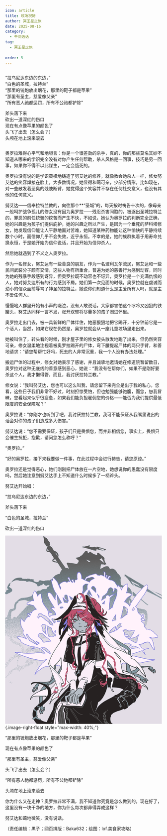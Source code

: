 ```yaml
---
icon: article
title: 坟场祝祷
author: 冥王星之旅
date: 2025-08-16
category:
  - 午间逸话
tag:
  - 冥王星之旅

order: 5
---
```


<div style="overflow: auto">
  <p class="textkai text-left-float">
    “拉乌尼达东边的东边，”
    <br />
    “白色的圣城，拉特兰”
    <br />
    “那里的铳炮放出烟花，那里的靶子都是苹果”
    <br />
    “那里有圣主，慈爱像父亲”
    <br />
    “所有恶人祂都惩罚，所有不公祂都铲除”
  </p>

  <p class="textkai text-right-float">
    斧头落下来
    <br />
    砍出一道深红的伤口
    <br />
    现在有点像苹果的颜色了
    <br />
    头飞了出去（怎么会？）
    <br />
    头颅在地上滚来滚去
  </p>
</div>

<!-- more -->

奥罗拉难得心平气和地坦言：你是一个很差劲的杀手，真的，你的那些莫名其妙不知道从哪来的学识完全没有对你产生任何帮助，杀人风格是一回事，技巧是另一回事，如果你不得不以此谋生，一定会饿死的。

奥罗拉没有说的是学识蛮横地铸造了努艾达的修养，就像教会她杀人一样，修女努艾达的笑容焊接在脸上，大多数情况，她显得和蔼可亲，少部分情形，比如现在，对一些散发着恶臭的残肢断臂，她觉得这个笑容并不存在任何社交意义，也没有其他的任何意义。

努艾达——信奉拉特兰教的，向往那个**“圣城”的，每天按时祷告十次的，像母亲一般呵护战争孤儿的修女没有因为奥罗拉——残忍杀害同胞的，被逐出圣城拉特兰的，罪恶的前任铳骑的挖苦而产生不快，不如说，她认为奥罗拉的判断完全正确，她的兴趣是为孩子们提供庇护，她的兴趣之所以产生，是因为一个垂死的萨科塔修女，她发现信仰能让人平静地面对苦难，她知道某种药物能让这种愉快的平静持续数个小时，而信仰几乎不会失效，近乎永恒。不幸的是，她的族群执着于用寿命兑换永恒，于是她开始为信仰说话，并且开始为信仰杀人。

然后她就遇到了不义之人奥罗拉。

作为一名修女，努艾达有一些善良的朋友，作为一名玻利瓦尔流民，努艾达和一些民间武装分子颇有交情，这些人物有所重合，普遍为她的慈善行为感到动容，同时为她的残暴手段感到讶异，但奥罗拉既不动容也不讶异，奥罗拉是一个充满仇恨的人，她对努艾达所有的行为感到不屑。她们第一次见面的时候，奥罗拉就在虔诚而幼小的信众面前辱骂了神圣的拉特兰，她说你们知道什么是主爱所有人吗，就是主不爱任何人。

慢慢地人群里开始有小声的啜泣，没有人敢说话，大家都害怕这个冰冷又凶狠的铁罐头，努艾达同样一言不发，张开双臂将尽量多的孩子圈进怀里。

奥罗拉走出门去，被一具新鲜的尸体绊住，她恶狠狠地把它踢开，十分钟前它是一个活人，当然，如果它现在仍然是，奥罗拉就会从一座儿童坟场里走出来。

她被叫住了，转头看的时候，刚才屋子里的修女披头散发地跑了出来，但仍然笑容可亲，修女温柔地注视着被奥罗拉踢开的尸体，弯下腰提起尸体的两只手臂，和善地请求：“请您帮帮忙好吗，死去的人非常沉重，我一个人没有办法处理。”

搬运尸体的过程中，修女对她表示了感谢，并且诚挚地邀请她在修道院暂留数日，奥罗拉对这种无底线的善意感到恶心，她说：“我没有在帮你们，如果不是刚好要杀这个人，我才懒得管，而且，我讨厌拉特兰教。”

修女说：“我叫努艾达，您也可以这么叫我，请您留下来完全是出于我的私心，您看，这些日子我们非常不好过，时刻担惊受怕，但也勉强能够饱腹，而您，恕我冒昧，您看起来似乎很疲惫，如果我们能负担雇佣您的价格——能否为我们提供最低限度的安全保障呢？”

奥罗拉说：“你刚才也听到了吧，我讨厌拉特兰教，我可不能保证从我嘴里说出的话会对你的孩子们造成多大伤害。”

努艾达说：“您不需要保证，孩子们只是畏惧您，而并非相信您，事实上，畏惧只会催生抗拒，抱歉，请问您怎么称呼？”

“奥罗拉。”

“好的奥罗拉，接下来我要做一件事，在此过程中会进行祷告，请您原谅。”

奥罗拉还是觉得恶心，她们刚刚把尸体放在一片空地，她想说你的愚蠢没有限度吗，然后她注意到努艾达手上不知道什么时候多了一柄斧头。

努艾达开始唱：

“拉乌尼达东边的东边，”

斧头落下来

“白色的圣城，拉特兰”

砍出一道深红的伤口

![](./res/illustration/坟场图（美食家攻略）.webp){.image-right-float style="max-width: 40%;"}

“那里的铳炮放出烟花，那里的靶子都是苹果”

现在有点像苹果的颜色了

“那里有圣主，慈爱像父亲”

头飞了出去（怎么会？）

“所有恶人祂都惩罚，所有不公祂都铲除”

头颅在地上滚来滚去

你为什么又在走神？奥罗拉非常不满，我不知道你究竟是怎么做到的，现在好了，这里没有一块干净的地方，你为什么每次都非得弄成这样？

努艾达和蔼地微笑，没有说话。<eod />

（责任编辑：黒子；网页排版：Baka632；绘图：lof.美食家攻略）

<FakeAds />